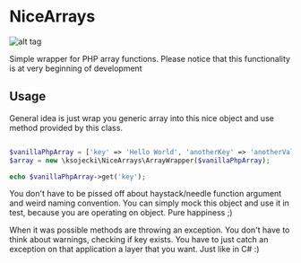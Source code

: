 # NiceArrays
![alt tag](http://phpci.sojecki.pl//build-status/image/1)

Simple wrapper for PHP array functions. Please notice that this functionality is at very beginning of development 

## Usage 

General idea is just wrap you generic array into this nice object and use method provided by this class. 

```php

$vanillaPhpArray = ['key' => 'Hello World', 'anotherKey' => 'anotherValue'];
$array = new \ksojecki\NiceArrays\ArrayWrapper($vanillaPhpArray);

echo $vanillaPhpArray->get('key');

```

You don't have to be pissed off about haystack/needle function argument and weird naming convention. You can simply mock this object and use it in test, because you are operating on object. Pure happiness ;) 

When it was possible methods are throwing an exception. You don't have to think about warnings, checking if key exists. You have to just catch an exception on that application a layer that you want. Just like in C# :) 

